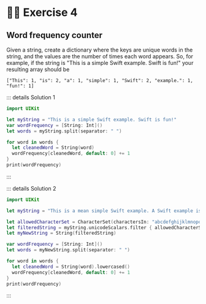 # 😵‍💫 Exercise 4

## Word frequency counter

Given a string, create a dictionary where the keys are unique words in the string, and the values are the number of times each word appears.
So, for example, if the string is "This is a simple Swift example. Swift is fun!" your resulting array should be 

`["This": 1, "is": 2, "a": 1, "simple": 1, "Swift": 2, "example.": 1, "fun!": 1]`

::: details Solution 1

```swift
import UIKit

let myString = "This is a simple Swift example. Swift is fun!"
var wordFrequency = [String: Int]()
let words = myString.split(separator: " ")

for word in words {
  let cleanedWord = String(word)
  wordFrequency[cleanedWord, default: 0] += 1
}
print(wordFrequency)

```

:::

::: details Solution 2

```swift
import UIKit

let myString = "This is a mean simple Swift example. A Swift example is that fun! Simple as this, I mean that!"

let allowedCharacterSet = CharacterSet(charactersIn: "abcdefghijklmnopqrstuvwxyzABCDEFGHIJKLMNOPQRSTUVWXYZ ")
let filteredString = myString.unicodeScalars.filter { allowedCharacterSet.contains($0) }
let myNewString = String(filteredString)

var wordFrequency = [String: Int]()
let words = myNewString.split(separator: " ")

for word in words {
  let cleanedWord = String(word).lowercased()
  wordFrequency[cleanedWord, default: 0] += 1
}
print(wordFrequency)

```

:::
